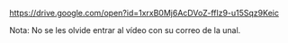 https://drive.google.com/open?id=1xrxB0Mj6AcDVoZ-fflz9-u15Sqz9Keic

Nota: No se les olvide entrar al vídeo con su correo de la unal.